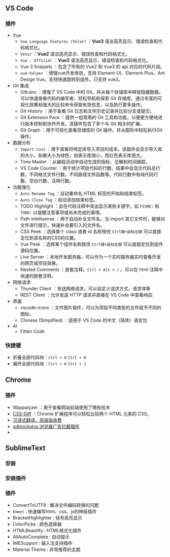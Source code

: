 ## VS Code

### 插件

* Vue
  * `Vue Language Features (Volar)` ：**Vue3** 语法高亮显示、错误检查和代码格式化。
  * `Vetur` ：**Vue2** 语法高亮显示、错误检查和代码格式化。
  * `Vue - Official` ：**Vue3** 语法高亮显示、错误检查和代码格式化。
  * Vue 3 Snippets ：包含了所有的 Vue2 和 Vue3 的 api 对应的代码片段。
  * `vue-helper` ：增强vue开发体验，支持 Element-UI、Element-Plus、Ant Design Vue。支持快速跳转到组件。只支持 vue2。
* Git 集成
  * GitLens ：增强了 VS Code 中的 Git，并从每个存储库中释放隐藏数据。可以快速查看代码的编写者、轻松导航和探索 Git 存储库、通过丰富的可视化效果和强大的比较命令获取有效信息，以及执行更多操作。
  * Git History ：用于查看 Git 日志和文件历史记录并比较分支或提交。
  * Git Extension Pack ：提供一组常用的 Git 工具和功能，以便更方便地进行版本控制和协作开发。该插件包含了多个与 Git 相关的扩展。
  * Git Graph ：用于可视化查看存储库的 Git 操作，并从图形中轻松执行Git操作。
* 数据分析
  * `Import Cost` ：用于查看将特定库导入项目的成本。该插件会显示导入库的大小，如果大小为绿色，则表示库很小，而红色表示库很大。
  * Time Master ：从编程活动中自动生成的指标、见解和时间跟踪。
  * VS Code Counter ：用于统计项目代码的行数。结果中会显示代码总行数，不同格式文件行数，不同路径文件函数等。代码行数中有纯代码行数、空白行数、注释行数。
* 功能强化
  * `Auto Rename Tag` ：自动重命名 HTML 标签的开始和结束标签。
  * `Auto Close Tag` ：自动添加结束标签。
  * TODO Highlight ：会在代码注释中突出显示某些关键字，如 `FIXME:` 和 `TODO:` 以提醒注意事项或尚未完成的事情。
  * Path intellisense ：用于自动补全文件名。当 import 其它文件时，能够对文件进行提示，快速补全要引入的文件名。
  * CSS Peek ：选择某个 class 或者 id 名称按住 `Ctrl键+鼠标左键` 可以直接定位到该名称的CSS的位置。
  * Vue Peek ：选择某个组件名称按住 `Ctrl键+鼠标左键` 可以直接定位到组件源码位置。
  * Live Server ：本地开发服务器，可以作为一个实时服务器实时查看开发的网页或项目效果。
  * Nested Comments ：嵌套注释。`Ctrl + Alt + /` 。可以在 html 注释中快速的嵌套注释。
* 网络请求
  * Thunder Client ：发送网络请求，可以自定义请求方式，请求体等
  * REST Client ：允许发送 HTTP 请求并直接在 VS Code 中查看响应
* 界面
  * vscode-icons ：文件图片插件，可以为项目不同类型的文件赋予不同的图标。
  * Chinese (Simplified) ：适用于 VS Code 的中文（简体）语言包
* AI
  * Fitten Code



### 快捷键

* 折叠全部代码块：`Ctrl + K`  `Ctrl + 0`
* 展开全部代码块：`Ctrl + K`  `Ctrl + J`





## Chrome

### 插件

* Wappalyzer ：用于查看网站前端使用了哪些技术
* [CSS-Diff](https://github.com/kdzwinel/CSS-Diff) ：Chrome 扩展程序可以轻松比较两个 HTML 元素的 CSS。
* [沉浸式翻译，高级版收费](https://immersivetranslate.com/) 
* [adblockplus 浏览器广告拦截插件](https://adblockplus.org/zh_CN/) 
* 



## SublimeText

### 安装



### 安装插件



### 插件

* ConvertToUTF8 : 解决文件编码转换的问题
* `Emmet` : 快速编写html、css、js的神级插件
* BracketHighlighter : 括号高亮显示
* ColorPicke : 颜色选择器
* HTMLBeautify : HTML格式化插件
* AllAutoComplete : 自动提示
* IMESupport : 输入法支持插件
* Material Theme : 非常推荐的主题



























